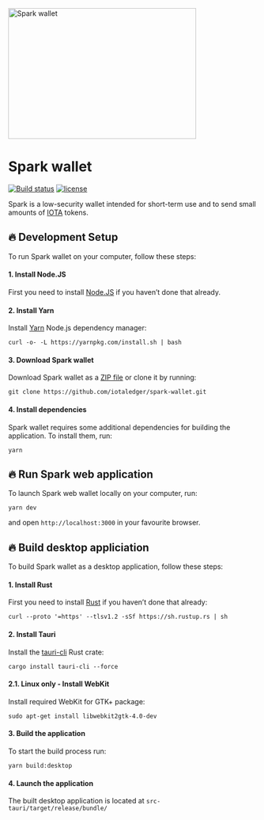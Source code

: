 <img src="https://raw.githubusercontent.com/iotaledger/spark-wallet/master/assets/spark-wallet.jpg" alt="Spark wallet" width="380" height="264"/>

# Spark wallet

<p>
  <a href="https://github.com/iotaledger/spark-wallet/actions?query=workflow%3ATests"><img src="https://github.com/iotaledger/spark-wallet/workflows/Tests/badge.svg" alt="Build status"></a>
  <a href="https://github.com/iotaledger/spark-wallet/blob/master/LICENSE">
    <img src="https://img.shields.io/github/license/iotaledger/spark-wallet.svg" alt="license">
  </a>
</p>

Spark is a low-security wallet intended for short-term use and to send small amounts of [IOTA](https://www.iota.org) tokens.

## 🔥 Development Setup

To run Spark wallet on your computer, follow these steps:

#### 1. Install Node.JS

First you need to install [Node.JS](https://nodejs.org) if you haven’t done that already.

#### 2. Install Yarn

Install [Yarn](https://yarnpkg.com/) Node.js dependency manager:

```
curl -o- -L https://yarnpkg.com/install.sh | bash
```

#### 3. Download Spark wallet

Download Spark wallet as a [ZIP file](https://github.com/iotaledger/spark-wallet/archive/master.zip) or clone it by running:

```
git clone https://github.com/iotaledger/spark-wallet.git
```

#### 4. Install dependencies

Spark wallet requires some additional dependencies for building the application. To install them, run:

```
yarn
```

## 🔥 Run Spark web application

To launch Spark web wallet locally on your computer, run:

```
yarn dev
```

and open `http://localhost:3000` in your favourite browser.

## 🔥 Build desktop appliciation

To build Spark wallet as a desktop application, follow these steps:

#### 1. Install Rust

First you need to install [Rust](https://www.rust-lang.org/) if you haven’t done that already:

```
curl --proto '=https' --tlsv1.2 -sSf https://sh.rustup.rs | sh
```

#### 2. Install Tauri

Install the [tauri-cli](https://crates.io/crates/tauri-cli) Rust crate:

```
cargo install tauri-cli --force
```

#### 2.1. Linux only - Install WebKit

Install required WebKit for GTK+ package:

```
sudo apt-get install libwebkit2gtk-4.0-dev
```

#### 3. Build the application

To start the build process run:

```
yarn build:desktop
```

#### 4. Launch the application

The built desktop application is located at `src-tauri/target/release/bundle/`
